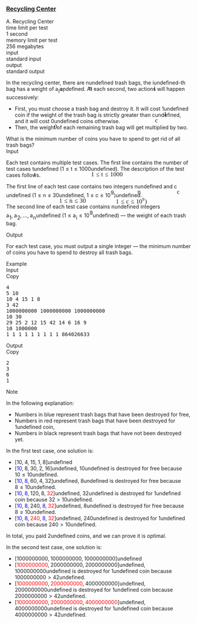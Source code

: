 <h3><a href="https://codeforces.com/contest/2128/problem/A" target="_blank" rel="noopener noreferrer">Recycling Center</a></h3>
<div class="header"><div class="title">A. Recycling Center</div><div class="time-limit"><div class="property-title">time limit per test</div>1 second</div><div class="memory-limit"><div class="property-title">memory limit per test</div>256 megabytes</div><div class="input-file input-standard"><div class="property-title">input</div>standard input</div><div class="output-file output-standard"><div class="property-title">output</div>standard output</div></div><div><p>In the recycling center, there are <span class="MathJax_Preview" style="color: inherit;"><span class="MJXp-math" id="MJXp-Span-1"><span class="MJXp-mi MJXp-italic" id="MJXp-Span-2">n</span></span></span><span class="MathJax MathJax_Processed" id="MathJax-Element-1-Frame" tabindex="0" style=""><nobr><span class="math" id="MathJax-Span-1"><span style="display: inline-block; position: relative; width: 0em; height: 0px; font-size: 122%;"><span style="position: absolute;"><span class="mrow" id="MathJax-Span-2"><span class="mi" id="MathJax-Span-3" style="font-family: MathJax_Math-italic;">n</span></span></span></span></span></nobr></span>undefined trash bags, the <span class="MathJax_Preview" style="color: inherit;"><span class="MJXp-math" id="MJXp-Span-3"><span class="MJXp-mi MJXp-italic" id="MJXp-Span-4">i</span></span></span><span class="MathJax MathJax_Processed" id="MathJax-Element-2-Frame" tabindex="0" style=""><nobr><span class="math" id="MathJax-Span-4"><span style="display: inline-block; position: relative; width: 0em; height: 0px; font-size: 122%;"><span style="position: absolute;"><span class="mrow" id="MathJax-Span-5"><span class="mi" id="MathJax-Span-6" style="font-family: MathJax_Math-italic;">i</span></span></span></span></span></nobr></span>undefined-th bag has a weight of <span class="MathJax_Preview" style="color: inherit;"><span class="MJXp-math" id="MJXp-Span-5"><span class="MJXp-msubsup" id="MJXp-Span-6"><span class="MJXp-mi MJXp-italic" id="MJXp-Span-7" style="margin-right: 0.05em;">a</span><span class="MJXp-mi MJXp-italic MJXp-script" id="MJXp-Span-8" style="vertical-align: -0.4em;">i</span></span></span></span><span class="MathJax MathJax_Processed" id="MathJax-Element-3-Frame" tabindex="0" style=""><nobr><span class="math" id="MathJax-Span-7"><span style="display: inline-block; position: relative; width: 0em; height: 0px; font-size: 122%;"><span style="position: absolute;"><span class="mrow" id="MathJax-Span-8"><span class="msubsup" id="MathJax-Span-9"><span style="display: inline-block; position: relative; width: 0.823em; height: 0px;"><span style="position: absolute; clip: rect(3.34em, 1000.53em, 4.16em, -999.997em); top: -3.978em; left: 0em;"><span class="mi" id="MathJax-Span-10" style="font-family: MathJax_Math-italic;">a</span><span style="display: inline-block; width: 0px; height: 3.984em;"></span></span><span style="position: absolute; top: -3.803em; left: 0.53em;"><span class="mi" id="MathJax-Span-11" style="font-size: 70.7%; font-family: MathJax_Math-italic;">i</span><span style="display: inline-block; width: 0px; height: 3.984em;"></span></span></span></span></span></span></span></span></nobr></span>undefined. At each second, two actions will happen successively: </p><ul> <li> First, you must choose a trash bag and destroy it. It will cost <span class="MathJax_Preview" style="color: inherit;"><span class="MJXp-math" id="MJXp-Span-9"><span class="MJXp-mn" id="MJXp-Span-10">1</span></span></span><span class="MathJax MathJax_Processed" id="MathJax-Element-4-Frame" tabindex="0" style=""><nobr><span class="math" id="MathJax-Span-12"><span style="display: inline-block; position: relative; width: 0em; height: 0px; font-size: 122%;"><span style="position: absolute;"><span class="mrow" id="MathJax-Span-13"><span class="mn" id="MathJax-Span-14" style="font-family: MathJax_Main;">1</span></span></span></span></span></nobr></span>undefined coin if the weight of the trash bag is strictly greater than <span class="MathJax_Preview" style="color: inherit;"><span class="MJXp-math" id="MJXp-Span-11"><span class="MJXp-mi MJXp-italic" id="MJXp-Span-12">c</span></span></span><span class="MathJax MathJax_Processed" id="MathJax-Element-5-Frame" tabindex="0" style=""><nobr><span class="math" id="MathJax-Span-15"><span style="display: inline-block; position: relative; width: 0em; height: 0px; font-size: 122%;"><span style="position: absolute;"><span class="mrow" id="MathJax-Span-16"><span class="mi" id="MathJax-Span-17" style="font-family: MathJax_Math-italic;">c</span></span></span></span></span></nobr></span>undefined, and it will cost <span class="MathJax_Preview" style="color: inherit;"><span class="MJXp-math" id="MJXp-Span-13"><span class="MJXp-mn" id="MJXp-Span-14">0</span></span></span><span class="MathJax MathJax_Processed" id="MathJax-Element-6-Frame" tabindex="0" style=""><nobr><span class="math" id="MathJax-Span-18"><span style="display: inline-block; position: relative; width: 0em; height: 0px; font-size: 122%;"><span style="position: absolute;"><span class="mrow" id="MathJax-Span-19"><span class="mn" id="MathJax-Span-20" style="font-family: MathJax_Main;">0</span></span></span></span></span></nobr></span>undefined coins otherwise. </li><li> Then, the weight of each remaining trash bag will get multiplied by two. </li></ul> What is the minimum number of coins you have to spend to get rid of all trash bags?</div><div class="input-specification"><div class="section-title">Input</div><p>Each test contains multiple test cases. The first line contains the number of test cases <span class="MathJax_Preview" style="color: inherit;"><span class="MJXp-math" id="MJXp-Span-15"><span class="MJXp-mi MJXp-italic" id="MJXp-Span-16">t</span></span></span><span class="MathJax MathJax_Processed" id="MathJax-Element-7-Frame" tabindex="0" style=""><nobr><span class="math" id="MathJax-Span-21"><span style="display: inline-block; position: relative; width: 0em; height: 0px; font-size: 122%;"><span style="position: absolute;"><span class="mrow" id="MathJax-Span-22"><span class="mi" id="MathJax-Span-23" style="font-family: MathJax_Math-italic;">t</span></span></span></span></span></nobr></span>undefined (<span class="MathJax_Preview" style="color: inherit;"><span class="MJXp-math" id="MJXp-Span-17"><span class="MJXp-mn" id="MJXp-Span-18">1</span><span class="MJXp-mo" id="MJXp-Span-19" style="margin-left: 0.333em; margin-right: 0.333em;">≤</span><span class="MJXp-mi MJXp-italic" id="MJXp-Span-20">t</span><span class="MJXp-mo" id="MJXp-Span-21" style="margin-left: 0.333em; margin-right: 0.333em;">≤</span><span class="MJXp-mn" id="MJXp-Span-22">1000</span></span></span><span class="MathJax MathJax_Processed" id="MathJax-Element-8-Frame" tabindex="0" style=""><nobr><span class="math" id="MathJax-Span-24"><span style="display: inline-block; position: relative; width: 0em; height: 0px; font-size: 122%;"><span style="position: absolute;"><span class="mrow" id="MathJax-Span-25"><span class="mn" id="MathJax-Span-26" style="font-family: MathJax_Main;">1</span><span class="mo" id="MathJax-Span-27" style="font-family: MathJax_Main; padding-left: 0.296em;">≤</span><span class="mi" id="MathJax-Span-28" style="font-family: MathJax_Math-italic; padding-left: 0.296em;">t</span><span class="mo" id="MathJax-Span-29" style="font-family: MathJax_Main; padding-left: 0.296em;">≤</span><span class="mn" id="MathJax-Span-30" style="font-family: MathJax_Main; padding-left: 0.296em;">1000</span></span></span></span></span></nobr></span>undefined). The description of the test cases follows. </p><p>The first line of each test case contains two integers <span class="MathJax_Preview" style="color: inherit;"><span class="MJXp-math" id="MJXp-Span-23"><span class="MJXp-mi MJXp-italic" id="MJXp-Span-24">n</span></span></span><span class="MathJax MathJax_Processed" id="MathJax-Element-9-Frame" tabindex="0" style=""><nobr><span class="math" id="MathJax-Span-31"><span style="display: inline-block; position: relative; width: 0em; height: 0px; font-size: 122%;"><span style="position: absolute;"><span class="mrow" id="MathJax-Span-32"><span class="mi" id="MathJax-Span-33" style="font-family: MathJax_Math-italic;">n</span></span></span></span></span></nobr></span>undefined and <span class="MathJax_Preview" style="color: inherit;"><span class="MJXp-math" id="MJXp-Span-25"><span class="MJXp-mi MJXp-italic" id="MJXp-Span-26">c</span></span></span><span class="MathJax MathJax_Processed" id="MathJax-Element-10-Frame" tabindex="0" style=""><nobr><span class="math" id="MathJax-Span-34"><span style="display: inline-block; position: relative; width: 0em; height: 0px; font-size: 122%;"><span style="position: absolute;"><span class="mrow" id="MathJax-Span-35"><span class="mi" id="MathJax-Span-36" style="font-family: MathJax_Math-italic;">c</span></span></span></span></span></nobr></span>undefined (<span class="MathJax_Preview" style="color: inherit;"><span class="MJXp-math" id="MJXp-Span-27"><span class="MJXp-mn" id="MJXp-Span-28">1</span><span class="MJXp-mo" id="MJXp-Span-29" style="margin-left: 0.333em; margin-right: 0.333em;">≤</span><span class="MJXp-mi MJXp-italic" id="MJXp-Span-30">n</span><span class="MJXp-mo" id="MJXp-Span-31" style="margin-left: 0.333em; margin-right: 0.333em;">≤</span><span class="MJXp-mn" id="MJXp-Span-32">30</span></span></span><span class="MathJax MathJax_Processed" id="MathJax-Element-11-Frame" tabindex="0" style=""><nobr><span class="math" id="MathJax-Span-37"><span style="display: inline-block; position: relative; width: 0em; height: 0px; font-size: 122%;"><span style="position: absolute;"><span class="mrow" id="MathJax-Span-38"><span class="mn" id="MathJax-Span-39" style="font-family: MathJax_Main;">1</span><span class="mo" id="MathJax-Span-40" style="font-family: MathJax_Main; padding-left: 0.296em;">≤</span><span class="mi" id="MathJax-Span-41" style="font-family: MathJax_Math-italic; padding-left: 0.296em;">n</span><span class="mo" id="MathJax-Span-42" style="font-family: MathJax_Main; padding-left: 0.296em;">≤</span><span class="mn" id="MathJax-Span-43" style="font-family: MathJax_Main; padding-left: 0.296em;">30</span></span></span></span></span></nobr></span>undefined, <span class="MathJax_Preview" style="color: inherit;"><span class="MJXp-math" id="MJXp-Span-33"><span class="MJXp-mn" id="MJXp-Span-34">1</span><span class="MJXp-mo" id="MJXp-Span-35" style="margin-left: 0.333em; margin-right: 0.333em;">≤</span><span class="MJXp-mi MJXp-italic" id="MJXp-Span-36">c</span><span class="MJXp-mo" id="MJXp-Span-37" style="margin-left: 0.333em; margin-right: 0.333em;">≤</span><span class="MJXp-msubsup" id="MJXp-Span-38"><span class="MJXp-mn" id="MJXp-Span-39" style="margin-right: 0.05em;">10</span><span class="MJXp-mn MJXp-script" id="MJXp-Span-40" style="vertical-align: 0.5em;">9</span></span><span class="MJXp-mo" id="MJXp-Span-41" style="margin-left: 0em; margin-right: 0em;">)</span></span></span><span class="MathJax MathJax_Processed" id="MathJax-Element-12-Frame" tabindex="0" style=""><nobr><span class="math" id="MathJax-Span-44"><span style="display: inline-block; position: relative; width: 0em; height: 0px; font-size: 122%;"><span style="position: absolute;"><span class="mrow" id="MathJax-Span-45"><span class="mn" id="MathJax-Span-46" style="font-family: MathJax_Main;">1</span><span class="mo" id="MathJax-Span-47" style="font-family: MathJax_Main; padding-left: 0.296em;">≤</span><span class="mi" id="MathJax-Span-48" style="font-family: MathJax_Math-italic; padding-left: 0.296em;">c</span><span class="mo" id="MathJax-Span-49" style="font-family: MathJax_Main; padding-left: 0.296em;">≤</span><span class="msubsup" id="MathJax-Span-50" style="padding-left: 0.296em;"><span style="display: inline-block; position: relative; width: 1.408em; height: 0px;"><span style="position: absolute; clip: rect(3.165em, 1000.94em, 4.16em, -999.997em); top: -3.978em; left: 0em;"><span class="mn" id="MathJax-Span-51" style="font-family: MathJax_Main;">10</span><span style="display: inline-block; width: 0px; height: 3.984em;"></span></span><span style="position: absolute; top: -4.388em; left: 0.998em;"><span class="mn" id="MathJax-Span-52" style="font-size: 70.7%; font-family: MathJax_Main;">9</span><span style="display: inline-block; width: 0px; height: 3.984em;"></span></span></span></span><span class="mo" id="MathJax-Span-53" style="font-family: MathJax_Main;">)</span></span></span></span></span></nobr></span>undefined.</p><p>The second line of each test case contains <span class="MathJax_Preview" style="color: inherit;"><span class="MJXp-math" id="MJXp-Span-42"><span class="MJXp-mi MJXp-italic" id="MJXp-Span-43">n</span></span></span><span class="MathJax MathJax_Processing" id="MathJax-Element-13-Frame" tabindex="0"></span>undefined integers <span class="MathJax_Preview" style="color: inherit;"><span class="MJXp-math" id="MJXp-Span-44"><span class="MJXp-msubsup" id="MJXp-Span-45"><span class="MJXp-mi MJXp-italic" id="MJXp-Span-46" style="margin-right: 0.05em;">a</span><span class="MJXp-mn MJXp-script" id="MJXp-Span-47" style="vertical-align: -0.4em;">1</span></span><span class="MJXp-mo" id="MJXp-Span-48" style="margin-left: 0em; margin-right: 0.222em;">,</span><span class="MJXp-msubsup" id="MJXp-Span-49"><span class="MJXp-mi MJXp-italic" id="MJXp-Span-50" style="margin-right: 0.05em;">a</span><span class="MJXp-mn MJXp-script" id="MJXp-Span-51" style="vertical-align: -0.4em;">2</span></span><span class="MJXp-mo" id="MJXp-Span-52" style="margin-left: 0em; margin-right: 0.222em;">,</span><span class="MJXp-mo" id="MJXp-Span-53" style="margin-left: 0em; margin-right: 0em;">…</span><span class="MJXp-mo" id="MJXp-Span-54" style="margin-left: 0em; margin-right: 0.222em;">,</span><span class="MJXp-msubsup" id="MJXp-Span-55"><span class="MJXp-mi MJXp-italic" id="MJXp-Span-56" style="margin-right: 0.05em;">a</span><span class="MJXp-mi MJXp-italic MJXp-script" id="MJXp-Span-57" style="vertical-align: -0.4em;">n</span></span></span></span><span class="MathJax MathJax_Processing" id="MathJax-Element-14-Frame" tabindex="0"></span>undefined (<span class="MathJax_Preview" style="color: inherit;"><span class="MJXp-math" id="MJXp-Span-58"><span class="MJXp-mn" id="MJXp-Span-59">1</span><span class="MJXp-mo" id="MJXp-Span-60" style="margin-left: 0.333em; margin-right: 0.333em;">≤</span><span class="MJXp-msubsup" id="MJXp-Span-61"><span class="MJXp-mi MJXp-italic" id="MJXp-Span-62" style="margin-right: 0.05em;">a</span><span class="MJXp-mi MJXp-italic MJXp-script" id="MJXp-Span-63" style="vertical-align: -0.4em;">i</span></span><span class="MJXp-mo" id="MJXp-Span-64" style="margin-left: 0.333em; margin-right: 0.333em;">≤</span><span class="MJXp-msubsup" id="MJXp-Span-65"><span class="MJXp-mn" id="MJXp-Span-66" style="margin-right: 0.05em;">10</span><span class="MJXp-mn MJXp-script" id="MJXp-Span-67" style="vertical-align: 0.5em;">9</span></span></span></span><span class="MathJax MathJax_Processing" id="MathJax-Element-15-Frame" tabindex="0"></span>undefined)&nbsp;— the weight of each trash bag.</p></div><div class="output-specification"><div class="section-title">Output</div><p>For each test case, you must output a single integer&nbsp;— the minimum number of coins you have to spend to destroy all trash bags.</p></div><div class="sample-tests"><div class="section-title">Example</div><div class="sample-test"><div class="input"><div class="title">Input<div title="Copy" data-clipboard-target="#id0043845250413597636" id="id007676060051670817" class="input-output-copier">Copy</div></div><pre id="id0043845250413597636"><div class="test-example-line test-example-line-even test-example-line-0">4</div><div class="test-example-line test-example-line-odd test-example-line-1">5 10</div><div class="test-example-line test-example-line-odd test-example-line-1">10 4 15 1 8</div><div class="test-example-line test-example-line-even test-example-line-2">3 42</div><div class="test-example-line test-example-line-even test-example-line-2">1000000000 1000000000 1000000000</div><div class="test-example-line test-example-line-odd test-example-line-3">10 30</div><div class="test-example-line test-example-line-odd test-example-line-3">29 25 2 12 15 42 14 6 16 9</div><div class="test-example-line test-example-line-even test-example-line-4">10 1000000</div><div class="test-example-line test-example-line-even test-example-line-4">1 1 1 1 1 1 1 1 1 864026633</div></pre></div><div class="output"><div class="title">Output<div title="Copy" data-clipboard-target="#id008281641456950779" id="id005379869459334846" class="input-output-copier">Copy</div></div><pre id="id008281641456950779">2
3
6
1
</pre></div></div></div><div class="note"><div class="section-title">Note</div><p>In the following explanation: </p><ul> <li> Numbers in blue represent trash bags that have been destroyed for free, </li><li> Numbers in red represent trash bags that have been destroyed for <span class="MathJax_Preview" style="color: inherit;"><span class="MJXp-math" id="MJXp-Span-68"><span class="MJXp-mn" id="MJXp-Span-69">1</span></span></span><span class="MathJax MathJax_Processing" id="MathJax-Element-16-Frame" tabindex="0"></span>undefined coin, </li><li> Numbers in black represent trash bags that have not been destroyed yet. </li></ul><p>In the first test case, one solution is: </p><ul> <li> <span class="MathJax_Preview" style="color: inherit;"><span class="MJXp-math" id="MJXp-Span-70"><span class="MJXp-mo" id="MJXp-Span-71" style="margin-left: 0em; margin-right: 0em;">[</span><span class="MJXp-mn" id="MJXp-Span-72">10</span><span class="MJXp-mo" id="MJXp-Span-73" style="margin-left: 0em; margin-right: 0.222em;">,</span><span class="MJXp-mn" id="MJXp-Span-74">4</span><span class="MJXp-mo" id="MJXp-Span-75" style="margin-left: 0em; margin-right: 0.222em;">,</span><span class="MJXp-mn" id="MJXp-Span-76">15</span><span class="MJXp-mo" id="MJXp-Span-77" style="margin-left: 0em; margin-right: 0.222em;">,</span><span class="MJXp-mn" id="MJXp-Span-78">1</span><span class="MJXp-mo" id="MJXp-Span-79" style="margin-left: 0em; margin-right: 0.222em;">,</span><span class="MJXp-mn" id="MJXp-Span-80">8</span><span class="MJXp-mo" id="MJXp-Span-81" style="margin-left: 0em; margin-right: 0em;">]</span></span></span><span class="MathJax MathJax_Processing" id="MathJax-Element-17-Frame" tabindex="0"></span>undefined </li><li> <span class="MathJax_Preview" style="color: inherit;"><span class="MJXp-math" id="MJXp-Span-82"><span class="MJXp-mo" id="MJXp-Span-83" style="margin-left: 0em; margin-right: 0em;">[</span><span class="MJXp-mstyle" id="MJXp-Span-84" style="color: blue;"><span class="MJXp-mn" id="MJXp-Span-85">10</span></span><span class="MJXp-mo" id="MJXp-Span-86" style="margin-left: 0em; margin-right: 0.222em;">,</span><span class="MJXp-mn" id="MJXp-Span-87">8</span><span class="MJXp-mo" id="MJXp-Span-88" style="margin-left: 0em; margin-right: 0.222em;">,</span><span class="MJXp-mn" id="MJXp-Span-89">30</span><span class="MJXp-mo" id="MJXp-Span-90" style="margin-left: 0em; margin-right: 0.222em;">,</span><span class="MJXp-mn" id="MJXp-Span-91">2</span><span class="MJXp-mo" id="MJXp-Span-92" style="margin-left: 0em; margin-right: 0.222em;">,</span><span class="MJXp-mn" id="MJXp-Span-93">16</span><span class="MJXp-mo" id="MJXp-Span-94" style="margin-left: 0em; margin-right: 0em;">]</span></span></span><span class="MathJax MathJax_Processing" id="MathJax-Element-18-Frame" tabindex="0"></span>undefined, <span class="MathJax_Preview" style="color: inherit;"><span class="MJXp-math" id="MJXp-Span-95"><span class="MJXp-mn" id="MJXp-Span-96">10</span></span></span><span class="MathJax MathJax_Processing" id="MathJax-Element-19-Frame" tabindex="0"></span>undefined is destroyed for free because <span class="MathJax_Preview" style="color: inherit;"><span class="MJXp-math" id="MJXp-Span-97"><span class="MJXp-mn" id="MJXp-Span-98">10</span><span class="MJXp-mo" id="MJXp-Span-99" style="margin-left: 0.333em; margin-right: 0.333em;">≤</span><span class="MJXp-mn" id="MJXp-Span-100">10</span></span></span><span class="MathJax MathJax_Processing" id="MathJax-Element-20-Frame" tabindex="0"></span>undefined. </li><li> <span class="MathJax_Preview" style="color: inherit;"><span class="MJXp-math" id="MJXp-Span-101"><span class="MJXp-mo" id="MJXp-Span-102" style="margin-left: 0em; margin-right: 0em;">[</span><span class="MJXp-mstyle" id="MJXp-Span-103" style="color: blue;"><span class="MJXp-mn" id="MJXp-Span-104">10</span></span><span class="MJXp-mo" id="MJXp-Span-105" style="margin-left: 0em; margin-right: 0.222em;">,</span><span class="MJXp-mstyle" id="MJXp-Span-106" style="color: blue;"><span class="MJXp-mn" id="MJXp-Span-107">8</span></span><span class="MJXp-mo" id="MJXp-Span-108" style="margin-left: 0em; margin-right: 0.222em;">,</span><span class="MJXp-mn" id="MJXp-Span-109">60</span><span class="MJXp-mo" id="MJXp-Span-110" style="margin-left: 0em; margin-right: 0.222em;">,</span><span class="MJXp-mn" id="MJXp-Span-111">4</span><span class="MJXp-mo" id="MJXp-Span-112" style="margin-left: 0em; margin-right: 0.222em;">,</span><span class="MJXp-mn" id="MJXp-Span-113">32</span><span class="MJXp-mo" id="MJXp-Span-114" style="margin-left: 0em; margin-right: 0em;">]</span></span></span><span class="MathJax MathJax_Processing" id="MathJax-Element-21-Frame" tabindex="0"></span>undefined, <span class="MathJax_Preview" style="color: inherit;"><span class="MJXp-math" id="MJXp-Span-115"><span class="MJXp-mn" id="MJXp-Span-116">8</span></span></span><span class="MathJax MathJax_Processing" id="MathJax-Element-22-Frame" tabindex="0"></span>undefined is destroyed for free because <span class="MathJax_Preview" style="color: inherit;"><span class="MJXp-math" id="MJXp-Span-117"><span class="MJXp-mn" id="MJXp-Span-118">8</span><span class="MJXp-mo" id="MJXp-Span-119" style="margin-left: 0.333em; margin-right: 0.333em;">≤</span><span class="MJXp-mn" id="MJXp-Span-120">10</span></span></span><span class="MathJax MathJax_Processing" id="MathJax-Element-23-Frame" tabindex="0"></span>undefined. </li><li> <span class="MathJax_Preview" style="color: inherit;"><span class="MJXp-math" id="MJXp-Span-121"><span class="MJXp-mo" id="MJXp-Span-122" style="margin-left: 0em; margin-right: 0em;">[</span><span class="MJXp-mstyle" id="MJXp-Span-123" style="color: blue;"><span class="MJXp-mn" id="MJXp-Span-124">10</span></span><span class="MJXp-mo" id="MJXp-Span-125" style="margin-left: 0em; margin-right: 0.222em;">,</span><span class="MJXp-mstyle" id="MJXp-Span-126" style="color: blue;"><span class="MJXp-mn" id="MJXp-Span-127">8</span></span><span class="MJXp-mo" id="MJXp-Span-128" style="margin-left: 0em; margin-right: 0.222em;">,</span><span class="MJXp-mn" id="MJXp-Span-129">120</span><span class="MJXp-mo" id="MJXp-Span-130" style="margin-left: 0em; margin-right: 0.222em;">,</span><span class="MJXp-mn" id="MJXp-Span-131">8</span><span class="MJXp-mo" id="MJXp-Span-132" style="margin-left: 0em; margin-right: 0.222em;">,</span><span class="MJXp-mstyle" id="MJXp-Span-133" style="color: red;"><span class="MJXp-mn" id="MJXp-Span-134">32</span></span><span class="MJXp-mo" id="MJXp-Span-135" style="margin-left: 0em; margin-right: 0em;">]</span></span></span><span class="MathJax MathJax_Processing" id="MathJax-Element-24-Frame" tabindex="0"></span>undefined, <span class="MathJax_Preview" style="color: inherit;"><span class="MJXp-math" id="MJXp-Span-136"><span class="MJXp-mn" id="MJXp-Span-137">32</span></span></span><span class="MathJax MathJax_Processing" id="MathJax-Element-25-Frame" tabindex="0"></span>undefined is destroyed for <span class="MathJax_Preview" style="color: inherit;"><span class="MJXp-math" id="MJXp-Span-138"><span class="MJXp-mn" id="MJXp-Span-139">1</span></span></span><span class="MathJax MathJax_Processing" id="MathJax-Element-26-Frame" tabindex="0"></span>undefined coin because <span class="MathJax_Preview" style="color: inherit;"><span class="MJXp-math" id="MJXp-Span-140"><span class="MJXp-mn" id="MJXp-Span-141">32</span><span class="MJXp-mo" id="MJXp-Span-142" style="margin-left: 0.333em; margin-right: 0.333em;">&gt;</span><span class="MJXp-mn" id="MJXp-Span-143">10</span></span></span><span class="MathJax MathJax_Processing" id="MathJax-Element-27-Frame" tabindex="0"></span>undefined. </li><li> <span class="MathJax_Preview" style="color: inherit;"><span class="MJXp-math" id="MJXp-Span-144"><span class="MJXp-mo" id="MJXp-Span-145" style="margin-left: 0em; margin-right: 0em;">[</span><span class="MJXp-mstyle" id="MJXp-Span-146" style="color: blue;"><span class="MJXp-mn" id="MJXp-Span-147">10</span></span><span class="MJXp-mo" id="MJXp-Span-148" style="margin-left: 0em; margin-right: 0.222em;">,</span><span class="MJXp-mstyle" id="MJXp-Span-149" style="color: blue;"><span class="MJXp-mn" id="MJXp-Span-150">8</span></span><span class="MJXp-mo" id="MJXp-Span-151" style="margin-left: 0em; margin-right: 0.222em;">,</span><span class="MJXp-mn" id="MJXp-Span-152">240</span><span class="MJXp-mo" id="MJXp-Span-153" style="margin-left: 0em; margin-right: 0.222em;">,</span><span class="MJXp-mstyle" id="MJXp-Span-154" style="color: blue;"><span class="MJXp-mn" id="MJXp-Span-155">8</span></span><span class="MJXp-mo" id="MJXp-Span-156" style="margin-left: 0em; margin-right: 0.222em;">,</span><span class="MJXp-mstyle" id="MJXp-Span-157" style="color: red;"><span class="MJXp-mn" id="MJXp-Span-158">32</span></span><span class="MJXp-mo" id="MJXp-Span-159" style="margin-left: 0em; margin-right: 0em;">]</span></span></span><span class="MathJax MathJax_Processing" id="MathJax-Element-28-Frame" tabindex="0"></span>undefined, <span class="MathJax_Preview" style="color: inherit;"><span class="MJXp-math" id="MJXp-Span-160"><span class="MJXp-mn" id="MJXp-Span-161">8</span></span></span><span class="MathJax MathJax_Processing" id="MathJax-Element-29-Frame" tabindex="0"></span>undefined is destroyed for free because <span class="MathJax_Preview" style="color: inherit;"><span class="MJXp-math" id="MJXp-Span-162"><span class="MJXp-mn" id="MJXp-Span-163">8</span><span class="MJXp-mo" id="MJXp-Span-164" style="margin-left: 0.333em; margin-right: 0.333em;">≤</span><span class="MJXp-mn" id="MJXp-Span-165">10</span></span></span><span class="MathJax MathJax_Processing" id="MathJax-Element-30-Frame" tabindex="0"></span>undefined. </li><li> <span class="MathJax_Preview" style="color: inherit;"><span class="MJXp-math" id="MJXp-Span-166"><span class="MJXp-mo" id="MJXp-Span-167" style="margin-left: 0em; margin-right: 0em;">[</span><span class="MJXp-mstyle" id="MJXp-Span-168" style="color: blue;"><span class="MJXp-mn" id="MJXp-Span-169">10</span></span><span class="MJXp-mo" id="MJXp-Span-170" style="margin-left: 0em; margin-right: 0.222em;">,</span><span class="MJXp-mstyle" id="MJXp-Span-171" style="color: blue;"><span class="MJXp-mn" id="MJXp-Span-172">8</span></span><span class="MJXp-mo" id="MJXp-Span-173" style="margin-left: 0em; margin-right: 0.222em;">,</span><span class="MJXp-mstyle" id="MJXp-Span-174" style="color: red;"><span class="MJXp-mn" id="MJXp-Span-175">240</span></span><span class="MJXp-mo" id="MJXp-Span-176" style="margin-left: 0em; margin-right: 0.222em;">,</span><span class="MJXp-mstyle" id="MJXp-Span-177" style="color: blue;"><span class="MJXp-mn" id="MJXp-Span-178">8</span></span><span class="MJXp-mo" id="MJXp-Span-179" style="margin-left: 0em; margin-right: 0.222em;">,</span><span class="MJXp-mstyle" id="MJXp-Span-180" style="color: red;"><span class="MJXp-mn" id="MJXp-Span-181">32</span></span><span class="MJXp-mo" id="MJXp-Span-182" style="margin-left: 0em; margin-right: 0em;">]</span></span></span><span class="MathJax MathJax_Processing" id="MathJax-Element-31-Frame" tabindex="0"></span>undefined, <span class="MathJax_Preview" style="color: inherit;"><span class="MJXp-math" id="MJXp-Span-183"><span class="MJXp-mn" id="MJXp-Span-184">240</span></span></span><span class="MathJax MathJax_Processing" id="MathJax-Element-32-Frame" tabindex="0"></span>undefined is destroyed for <span class="MathJax_Preview" style="color: inherit;"><span class="MJXp-math" id="MJXp-Span-185"><span class="MJXp-mn" id="MJXp-Span-186">1</span></span></span><span class="MathJax MathJax_Processing" id="MathJax-Element-33-Frame" tabindex="0"></span>undefined coin because <span class="MathJax_Preview" style="color: inherit;"><span class="MJXp-math" id="MJXp-Span-187"><span class="MJXp-mn" id="MJXp-Span-188">240</span><span class="MJXp-mo" id="MJXp-Span-189" style="margin-left: 0.333em; margin-right: 0.333em;">&gt;</span><span class="MJXp-mn" id="MJXp-Span-190">10</span></span></span><span class="MathJax MathJax_Processing" id="MathJax-Element-34-Frame" tabindex="0"></span>undefined. </li></ul><p>In total, you paid <span class="MathJax_Preview" style="color: inherit;"><span class="MJXp-math" id="MJXp-Span-191"><span class="MJXp-mn" id="MJXp-Span-192">2</span></span></span><span class="MathJax MathJax_Processing" id="MathJax-Element-35-Frame" tabindex="0"></span>undefined coins, and we can prove it is optimal.</p><p>In the second test case, one solution is: </p><ul> <li> <span class="MathJax_Preview" style="color: inherit;"><span class="MJXp-math" id="MJXp-Span-193"><span class="MJXp-mo" id="MJXp-Span-194" style="margin-left: 0em; margin-right: 0em;">[</span><span class="MJXp-mn" id="MJXp-Span-195">1</span><span class="MJXp-mspace" id="MJXp-Span-196" style="width: 0.167em; height: 0em;"></span><span class="MJXp-mn" id="MJXp-Span-197">000</span><span class="MJXp-mspace" id="MJXp-Span-198" style="width: 0.167em; height: 0em;"></span><span class="MJXp-mn" id="MJXp-Span-199">000</span><span class="MJXp-mspace" id="MJXp-Span-200" style="width: 0.167em; height: 0em;"></span><span class="MJXp-mn" id="MJXp-Span-201">000</span><span class="MJXp-mo" id="MJXp-Span-202" style="margin-left: 0em; margin-right: 0.222em;">,</span><span class="MJXp-mn" id="MJXp-Span-203">1</span><span class="MJXp-mspace" id="MJXp-Span-204" style="width: 0.167em; height: 0em;"></span><span class="MJXp-mn" id="MJXp-Span-205">000</span><span class="MJXp-mspace" id="MJXp-Span-206" style="width: 0.167em; height: 0em;"></span><span class="MJXp-mn" id="MJXp-Span-207">000</span><span class="MJXp-mspace" id="MJXp-Span-208" style="width: 0.167em; height: 0em;"></span><span class="MJXp-mn" id="MJXp-Span-209">000</span><span class="MJXp-mo" id="MJXp-Span-210" style="margin-left: 0em; margin-right: 0.222em;">,</span><span class="MJXp-mn" id="MJXp-Span-211">1</span><span class="MJXp-mspace" id="MJXp-Span-212" style="width: 0.167em; height: 0em;"></span><span class="MJXp-mn" id="MJXp-Span-213">000</span><span class="MJXp-mspace" id="MJXp-Span-214" style="width: 0.167em; height: 0em;"></span><span class="MJXp-mn" id="MJXp-Span-215">000</span><span class="MJXp-mspace" id="MJXp-Span-216" style="width: 0.167em; height: 0em;"></span><span class="MJXp-mn" id="MJXp-Span-217">000</span><span class="MJXp-mo" id="MJXp-Span-218" style="margin-left: 0em; margin-right: 0em;">]</span></span></span><span class="MathJax MathJax_Processing" id="MathJax-Element-36-Frame" tabindex="0"></span>undefined </li><li> <span class="MathJax_Preview" style="color: inherit;"><span class="MJXp-math" id="MJXp-Span-219"><span class="MJXp-mo" id="MJXp-Span-220" style="margin-left: 0em; margin-right: 0em;">[</span><span class="MJXp-mstyle" id="MJXp-Span-221" style="color: red;"><span class="MJXp-mn" id="MJXp-Span-222">1</span><span class="MJXp-mspace" id="MJXp-Span-223" style="width: 0.167em; height: 0em;"></span><span class="MJXp-mn" id="MJXp-Span-224">000</span><span class="MJXp-mspace" id="MJXp-Span-225" style="width: 0.167em; height: 0em;"></span><span class="MJXp-mn" id="MJXp-Span-226">000</span><span class="MJXp-mspace" id="MJXp-Span-227" style="width: 0.167em; height: 0em;"></span><span class="MJXp-mn" id="MJXp-Span-228">000</span></span><span class="MJXp-mo" id="MJXp-Span-229" style="margin-left: 0em; margin-right: 0.222em;">,</span><span class="MJXp-mn" id="MJXp-Span-230">2</span><span class="MJXp-mspace" id="MJXp-Span-231" style="width: 0.167em; height: 0em;"></span><span class="MJXp-mn" id="MJXp-Span-232">000</span><span class="MJXp-mspace" id="MJXp-Span-233" style="width: 0.167em; height: 0em;"></span><span class="MJXp-mn" id="MJXp-Span-234">000</span><span class="MJXp-mspace" id="MJXp-Span-235" style="width: 0.167em; height: 0em;"></span><span class="MJXp-mn" id="MJXp-Span-236">000</span><span class="MJXp-mo" id="MJXp-Span-237" style="margin-left: 0em; margin-right: 0.222em;">,</span><span class="MJXp-mn" id="MJXp-Span-238">2</span><span class="MJXp-mspace" id="MJXp-Span-239" style="width: 0.167em; height: 0em;"></span><span class="MJXp-mn" id="MJXp-Span-240">000</span><span class="MJXp-mspace" id="MJXp-Span-241" style="width: 0.167em; height: 0em;"></span><span class="MJXp-mn" id="MJXp-Span-242">000</span><span class="MJXp-mspace" id="MJXp-Span-243" style="width: 0.167em; height: 0em;"></span><span class="MJXp-mn" id="MJXp-Span-244">000</span><span class="MJXp-mo" id="MJXp-Span-245" style="margin-left: 0em; margin-right: 0em;">]</span></span></span><span class="MathJax MathJax_Processing" id="MathJax-Element-37-Frame" tabindex="0"></span>undefined, <span class="MathJax_Preview" style="color: inherit;"><span class="MJXp-math" id="MJXp-Span-246"><span class="MJXp-mn" id="MJXp-Span-247">1</span><span class="MJXp-mspace" id="MJXp-Span-248" style="width: 0.167em; height: 0em;"></span><span class="MJXp-mn" id="MJXp-Span-249">000</span><span class="MJXp-mspace" id="MJXp-Span-250" style="width: 0.167em; height: 0em;"></span><span class="MJXp-mn" id="MJXp-Span-251">000</span><span class="MJXp-mspace" id="MJXp-Span-252" style="width: 0.167em; height: 0em;"></span><span class="MJXp-mn" id="MJXp-Span-253">000</span></span></span><span class="MathJax MathJax_Processing" id="MathJax-Element-38-Frame" tabindex="0"></span>undefined is destroyed for <span class="MathJax_Preview" style="color: inherit;"><span class="MJXp-math" id="MJXp-Span-254"><span class="MJXp-mn" id="MJXp-Span-255">1</span></span></span><span class="MathJax MathJax_Processing" id="MathJax-Element-39-Frame" tabindex="0"></span>undefined coin because <span class="MathJax_Preview" style="color: inherit;"><span class="MJXp-math" id="MJXp-Span-256"><span class="MJXp-mn" id="MJXp-Span-257">1</span><span class="MJXp-mspace" id="MJXp-Span-258" style="width: 0.167em; height: 0em;"></span><span class="MJXp-mn" id="MJXp-Span-259">000</span><span class="MJXp-mspace" id="MJXp-Span-260" style="width: 0.167em; height: 0em;"></span><span class="MJXp-mn" id="MJXp-Span-261">000</span><span class="MJXp-mspace" id="MJXp-Span-262" style="width: 0.167em; height: 0em;"></span><span class="MJXp-mn" id="MJXp-Span-263">000</span><span class="MJXp-mo" id="MJXp-Span-264" style="margin-left: 0.333em; margin-right: 0.333em;">&gt;</span><span class="MJXp-mn" id="MJXp-Span-265">42</span></span></span><span class="MathJax MathJax_Processing" id="MathJax-Element-40-Frame" tabindex="0"></span>undefined. </li><li> <span class="MathJax_Preview" style="color: inherit;"><span class="MJXp-math" id="MJXp-Span-266"><span class="MJXp-mo" id="MJXp-Span-267" style="margin-left: 0em; margin-right: 0em;">[</span><span class="MJXp-mstyle" id="MJXp-Span-268" style="color: red;"><span class="MJXp-mn" id="MJXp-Span-269">1</span><span class="MJXp-mspace" id="MJXp-Span-270" style="width: 0.167em; height: 0em;"></span><span class="MJXp-mn" id="MJXp-Span-271">000</span><span class="MJXp-mspace" id="MJXp-Span-272" style="width: 0.167em; height: 0em;"></span><span class="MJXp-mn" id="MJXp-Span-273">000</span><span class="MJXp-mspace" id="MJXp-Span-274" style="width: 0.167em; height: 0em;"></span><span class="MJXp-mn" id="MJXp-Span-275">000</span></span><span class="MJXp-mo" id="MJXp-Span-276" style="margin-left: 0em; margin-right: 0.222em;">,</span><span class="MJXp-mstyle" id="MJXp-Span-277" style="color: red;"><span class="MJXp-mn" id="MJXp-Span-278">2</span><span class="MJXp-mspace" id="MJXp-Span-279" style="width: 0.167em; height: 0em;"></span><span class="MJXp-mn" id="MJXp-Span-280">000</span><span class="MJXp-mspace" id="MJXp-Span-281" style="width: 0.167em; height: 0em;"></span><span class="MJXp-mn" id="MJXp-Span-282">000</span><span class="MJXp-mspace" id="MJXp-Span-283" style="width: 0.167em; height: 0em;"></span><span class="MJXp-mn" id="MJXp-Span-284">000</span></span><span class="MJXp-mo" id="MJXp-Span-285" style="margin-left: 0em; margin-right: 0.222em;">,</span><span class="MJXp-mn" id="MJXp-Span-286">4</span><span class="MJXp-mspace" id="MJXp-Span-287" style="width: 0.167em; height: 0em;"></span><span class="MJXp-mn" id="MJXp-Span-288">000</span><span class="MJXp-mspace" id="MJXp-Span-289" style="width: 0.167em; height: 0em;"></span><span class="MJXp-mn" id="MJXp-Span-290">000</span><span class="MJXp-mspace" id="MJXp-Span-291" style="width: 0.167em; height: 0em;"></span><span class="MJXp-mn" id="MJXp-Span-292">000</span><span class="MJXp-mo" id="MJXp-Span-293" style="margin-left: 0em; margin-right: 0em;">]</span></span></span><span class="MathJax MathJax_Processing" id="MathJax-Element-41-Frame" tabindex="0"></span>undefined, <span class="MathJax_Preview" style="color: inherit;"><span class="MJXp-math" id="MJXp-Span-294"><span class="MJXp-mn" id="MJXp-Span-295">2</span><span class="MJXp-mspace" id="MJXp-Span-296" style="width: 0.167em; height: 0em;"></span><span class="MJXp-mn" id="MJXp-Span-297">000</span><span class="MJXp-mspace" id="MJXp-Span-298" style="width: 0.167em; height: 0em;"></span><span class="MJXp-mn" id="MJXp-Span-299">000</span><span class="MJXp-mspace" id="MJXp-Span-300" style="width: 0.167em; height: 0em;"></span><span class="MJXp-mn" id="MJXp-Span-301">000</span></span></span><span class="MathJax MathJax_Processing" id="MathJax-Element-42-Frame" tabindex="0"></span>undefined is destroyed for <span class="MathJax_Preview" style="color: inherit;"><span class="MJXp-math" id="MJXp-Span-302"><span class="MJXp-mn" id="MJXp-Span-303">1</span></span></span><span class="MathJax MathJax_Processing" id="MathJax-Element-43-Frame" tabindex="0"></span>undefined coin because <span class="MathJax_Preview" style="color: inherit;"><span class="MJXp-math" id="MJXp-Span-304"><span class="MJXp-mn" id="MJXp-Span-305">2</span><span class="MJXp-mspace" id="MJXp-Span-306" style="width: 0.167em; height: 0em;"></span><span class="MJXp-mn" id="MJXp-Span-307">000</span><span class="MJXp-mspace" id="MJXp-Span-308" style="width: 0.167em; height: 0em;"></span><span class="MJXp-mn" id="MJXp-Span-309">000</span><span class="MJXp-mspace" id="MJXp-Span-310" style="width: 0.167em; height: 0em;"></span><span class="MJXp-mn" id="MJXp-Span-311">000</span><span class="MJXp-mo" id="MJXp-Span-312" style="margin-left: 0.333em; margin-right: 0.333em;">&gt;</span><span class="MJXp-mn" id="MJXp-Span-313">42</span></span></span><span class="MathJax MathJax_Processing" id="MathJax-Element-44-Frame" tabindex="0"></span>undefined. </li><li> <span class="MathJax_Preview" style="color: inherit;"><span class="MJXp-math" id="MJXp-Span-314"><span class="MJXp-mo" id="MJXp-Span-315" style="margin-left: 0em; margin-right: 0em;">[</span><span class="MJXp-mstyle" id="MJXp-Span-316" style="color: red;"><span class="MJXp-mn" id="MJXp-Span-317">1</span><span class="MJXp-mspace" id="MJXp-Span-318" style="width: 0.167em; height: 0em;"></span><span class="MJXp-mn" id="MJXp-Span-319">000</span><span class="MJXp-mspace" id="MJXp-Span-320" style="width: 0.167em; height: 0em;"></span><span class="MJXp-mn" id="MJXp-Span-321">000</span><span class="MJXp-mspace" id="MJXp-Span-322" style="width: 0.167em; height: 0em;"></span><span class="MJXp-mn" id="MJXp-Span-323">000</span></span><span class="MJXp-mo" id="MJXp-Span-324" style="margin-left: 0em; margin-right: 0.222em;">,</span><span class="MJXp-mstyle" id="MJXp-Span-325" style="color: red;"><span class="MJXp-mn" id="MJXp-Span-326">2</span><span class="MJXp-mspace" id="MJXp-Span-327" style="width: 0.167em; height: 0em;"></span><span class="MJXp-mn" id="MJXp-Span-328">000</span><span class="MJXp-mspace" id="MJXp-Span-329" style="width: 0.167em; height: 0em;"></span><span class="MJXp-mn" id="MJXp-Span-330">000</span><span class="MJXp-mspace" id="MJXp-Span-331" style="width: 0.167em; height: 0em;"></span><span class="MJXp-mn" id="MJXp-Span-332">000</span></span><span class="MJXp-mo" id="MJXp-Span-333" style="margin-left: 0em; margin-right: 0.222em;">,</span><span class="MJXp-mstyle" id="MJXp-Span-334" style="color: red;"><span class="MJXp-mn" id="MJXp-Span-335">4</span><span class="MJXp-mspace" id="MJXp-Span-336" style="width: 0.167em; height: 0em;"></span><span class="MJXp-mn" id="MJXp-Span-337">000</span><span class="MJXp-mspace" id="MJXp-Span-338" style="width: 0.167em; height: 0em;"></span><span class="MJXp-mn" id="MJXp-Span-339">000</span><span class="MJXp-mspace" id="MJXp-Span-340" style="width: 0.167em; height: 0em;"></span><span class="MJXp-mn" id="MJXp-Span-341">000</span></span><span class="MJXp-mo" id="MJXp-Span-342" style="margin-left: 0em; margin-right: 0em;">]</span></span></span><span class="MathJax MathJax_Processing" id="MathJax-Element-45-Frame" tabindex="0"></span>undefined, <span class="MathJax_Preview" style="color: inherit;"><span class="MJXp-math" id="MJXp-Span-343"><span class="MJXp-mn" id="MJXp-Span-344">4</span><span class="MJXp-mspace" id="MJXp-Span-345" style="width: 0.167em; height: 0em;"></span><span class="MJXp-mn" id="MJXp-Span-346">000</span><span class="MJXp-mspace" id="MJXp-Span-347" style="width: 0.167em; height: 0em;"></span><span class="MJXp-mn" id="MJXp-Span-348">000</span><span class="MJXp-mspace" id="MJXp-Span-349" style="width: 0.167em; height: 0em;"></span><span class="MJXp-mn" id="MJXp-Span-350">000</span></span></span><span class="MathJax MathJax_Processing" id="MathJax-Element-46-Frame" tabindex="0"></span>undefined is destroyed for <span class="MathJax_Preview" style="color: inherit;"><span class="MJXp-math" id="MJXp-Span-351"><span class="MJXp-mn" id="MJXp-Span-352">1</span></span></span><span class="MathJax MathJax_Processing" id="MathJax-Element-47-Frame" tabindex="0"></span>undefined coin because <span class="MathJax_Preview" style="color: inherit;"><span class="MJXp-math" id="MJXp-Span-353"><span class="MJXp-mn" id="MJXp-Span-354">4</span><span class="MJXp-mspace" id="MJXp-Span-355" style="width: 0.167em; height: 0em;"></span><span class="MJXp-mn" id="MJXp-Span-356">000</span><span class="MJXp-mspace" id="MJXp-Span-357" style="width: 0.167em; height: 0em;"></span><span class="MJXp-mn" id="MJXp-Span-358">000</span><span class="MJXp-mspace" id="MJXp-Span-359" style="width: 0.167em; height: 0em;"></span><span class="MJXp-mn" id="MJXp-Span-360">000</span><span class="MJXp-mo" id="MJXp-Span-361" style="margin-left: 0.333em; margin-right: 0.333em;">&gt;</span><span class="MJXp-mn" id="MJXp-Span-362">42</span></span></span><span class="MathJax MathJax_Processing" id="MathJax-Element-48-Frame" tabindex="0"></span>undefined. </li></ul></div>